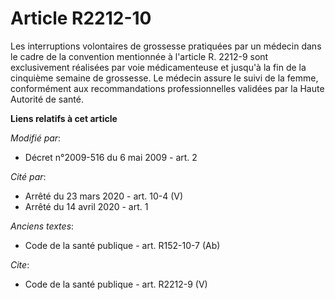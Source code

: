 # Article R2212-10

Les interruptions volontaires de grossesse pratiquées par un médecin dans le cadre de la convention mentionnée à l'article R.
2212-9 sont exclusivement réalisées par voie médicamenteuse et jusqu'à la fin de la cinquième semaine de grossesse. Le
médecin assure le suivi de la femme, conformément aux recommandations professionnelles validées par la Haute Autorité de
santé.

**Liens relatifs à cet article**

_Modifié par_:

  - Décret n°2009-516 du 6 mai 2009 - art. 2

_Cité par_:

  - Arrêté du 23 mars 2020 - art. 10-4 (V)
  - Arrêté du 14 avril 2020 - art. 1

_Anciens textes_:

  - Code de la santé publique - art. R152-10-7 (Ab)

_Cite_:

  - Code de la santé publique - art. R2212-9 (V)

